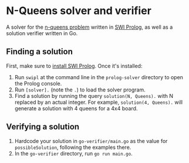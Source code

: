 # N-Queens solver and verifier

A solver for the [n-queens problem](https://en.wikipedia.org/wiki/Eight_queens_puzzle) written in [SWI Prolog](https://www.swi-prolog.org/), as well as a solution verifier written in Go.

## Finding a solution

First, make sure to [install SWI Prolog](https://www.swi-prolog.org/Download.html). Once it's installed:

1. Run `swipl` at the command line in the `prolog-solver` directory to open the Prolog console.
1. Run `[solver].` (note the `.`) to load the solver program.
1. Find a solution by running the query `solution(N, Queens).` with N replaced by an actual integer. For example, `solution(4, Queens).` will generate a solution with 4 queens for a 4x4 board.

## Verifying a solution

1. Hardcode your solution in `go-verifier/main.go` as the value for `possibleSolution`, following the examples there.
1. In the `go-verifier` directory, run `go run main.go`.
